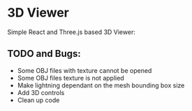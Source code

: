 # 3D Viewer

Simple React and Three.js based 3D Viewer:

## TODO and Bugs:

- Some OBJ files with texture cannot be opened
- Some OBJ files texture is not applied
- Make lightning dependant on the mesh bounding box size
- Add 3D controls
- Clean up code
